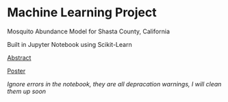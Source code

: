 # Machine Learning Project
Mosquito Abundance Model for Shasta County, California

Built in Jupyter Notebook using Scikit-Learn

[Abstract](https://ui.adsabs.harvard.edu/abs/2022AGUFMED41A..02L/abstract)

[Poster](https://agu2022fallmeeting-agu.ipostersessions.com/Default.aspx?s=5C-5D-AE-7C-39-53-15-29-3D-BB-2A-09-DA-B3-AD-5B)

*Ignore errors in the notebook, they are all depracation warnings, I will clean them up soon*
